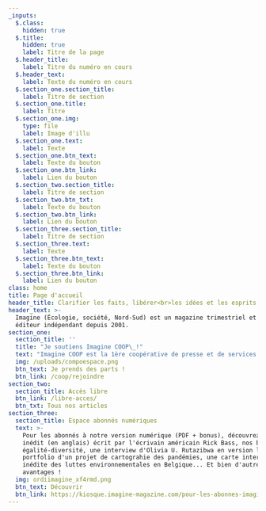 ```yaml
---
_inputs:
  $.class:
    hidden: true
  $.title:
    hidden: true
    label: Titre de la page
  $.header_title:
    label: Titre du numéro en cours
  $.header_text:
    label: Texte du numéro en cours
  $.section_one.section_title:
    label: Titre de section
  $.section_one.title:
    label: Titre
  $.section_one.img:
    type: file
    label: Image d'illu
  $.section_one.text:
    label: Texte
  $.section_one.btn_text:
    label: Texte du bouton
  $.section_one.btn_link:
    label: Lien du bouton
  $.section_two.section_title:
    label: Titre de section
  $.section_two.btn_txt:
    label: Texte du bouton
  $.section_two.btn_link:
    label: Lien du bouton
  $.section_three.section_title:
    label: Titre de section
  $.section_three.text:
    label: Texte
  $.section_three.btn_text:
    label: Texte du bouton
  $.section_three.btn_link:
    label: Lien du bouton
class: home
title: Page d'accueil
header_title: Clarifier les faits, libérer<br>les idées et les esprits
header_text: >-
  Imagine (Écologie, société, Nord-Sud) est un magazine trimestriel et un
  éditeur indépendant depuis 2001.
section_one:
  section_title: ''
  title: "Je soutiens Imagine COOP\_!"
  text: "Imagine COOP est la 1ère coopérative de presse et de services spécialisée dans les transformations écologique et sociale en Belgique fondée le 7 septembre. C’est un nouveau Média papier & digital (à découvrir dès le 11 octobre) et une nouvelle Agence services (production de contenus, éducation aux médias, formation, animation). C’est aussi une entreprise sociale, d’utilité publique, éco-responsable, qui génère de l’activité économique durable, crée de l’emploi en Wallonie et à Bruxelles et soutient un journalisme d’impact et de qualité. Devenez, vous aussi, coopératrice et coopérateur d’Imagine COOP, à titre individuel ou via votre organisation, et soyez associé·e à sa gouvernance\_!"
  img: /uploads/compoespace.png
  btn_text: Je prends des parts !
  btn_link: /coop/rejoindre
section_two:
  section_title: Accès libre
  btn_link: /libre-acces/
  btn_txt: Tous nos articles
section_three:
  section_title: Espace abonnés numériques
  text: >-
    Pour les abonnés à notre version numérique (PDF + bonus), découvrez un texte
    inédit (en anglais) écrit par l'écrivain américain Rick Bass, nos baromètres
    égalité-diversité, une interview d'Olivia U. Rutazibwa en version longue, le
    portfolio d'un projet de cartograhie des pandémies, une carte interactive
    inédite des luttes environnementales en Belgique... Et bien d'autres
    avantages !
  img: ordiimagine_xf4rmd.png
  btn_text: Découvrir
  btn_link: https://kiosque.imagine-magazine.com/pour-les-abonnes-imagine/
---
```

